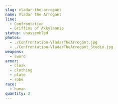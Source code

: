 ```yaml
---
slug: vladar-the-arrogant
name: Vladar the Arrogant
line:
  - Confrontation
  - Griffins of Akkylannie
status: unassembled
photos:
  - ./Confrontation-VladarTheArrogant.jpg
  - ./Confrontation-VladarTheArrogant_Studio.jpg
weapons:
  - sword
armor:
  - cloak
  - clothing
  - plate
  - robe
race:
  - human
quantity: 2
---
```

